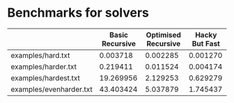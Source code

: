 # Benchmarks for solvers
| |Basic Recursive|Optimised Recursive|Hacky But Fast|
|---|---|---|---|
|examples/hard.txt|0.003718|0.002285|0.001270|
|examples/harder.txt|0.219411|0.011524|0.004174|
|examples/hardest.txt|19.269956|2.129253|0.629279|
|examples/evenharder.txt|43.403424|5.037879|1.745437|